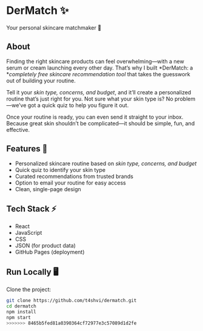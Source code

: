 # DerMatch ✨  
Your personal skincare matchmaker 💖  

## About  
Finding the right skincare products can feel overwhelming—with a new serum or cream launching every other day. That’s why I built *DerMatch: a **completely free skincare recommendation tool* that takes the guesswork out of building your routine.  

Tell it your *skin type, concerns, and budget*, and it’ll create a personalized routine that’s just right for you. Not sure what your skin type is? No problem—we’ve got a quick quiz to help you figure it out.  

Once your routine is ready, you can even send it straight to your inbox. Because great skin shouldn’t be complicated—it should be simple, fun, and effective.  

## Features 🌸  
- Personalized skincare routine based on *skin type, concerns, and budget*  
- Quick quiz to identify your skin type
- Curated recommendations from trusted brands  
- Option to email your routine for easy access  
- Clean, single-page design  

## Tech Stack ⚡  
- React  
- JavaScript  
- CSS  
- JSON (for product data)  
- GitHub Pages (deployment)  

## Run Locally 🖥  
Clone the project:  
```bash
git clone https://github.com/t4shvi/dermatch.git
cd dermatch
npm install
npm start
>>>>>>> 8465b5fed81a0390364cf72977e3c57089d1d2fe
